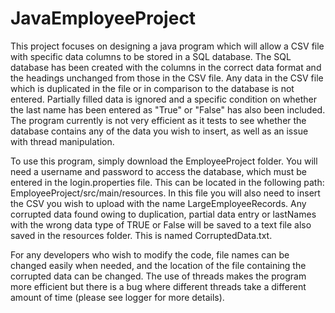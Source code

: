 # JavaEmployeeProject

This project focuses on designing a java program which will allow a CSV file with specific data columns to be stored in a SQL database. The SQL database has been created with the columns in the correct data format and the headings unchanged from those in the CSV file. Any data in the CSV file which is duplicated in the file or in comparison to the database is not entered. Partially filled data is ignored and a specific condition on whether the last name has been entered as "True" or "False" has also been included. The program currently is not very efficient as it tests to see whether the database contains any of the data you wish to insert, as well as an issue with thread manipulation. 

To use this program, simply download the EmployeeProject folder. You will need a username and password to access the database, which must be entered in the login.properties file. This can be located in the following path: EmployeeProject/src/main/resources. In this file you will also need to insert the CSV you wish to upload with the name LargeEmployeeRecords. Any corrupted data found owing to duplication, partial data entry or lastNames with the wrong data type of TRUE or False will be saved to a text file also saved in the resources folder. This is named CorruptedData.txt.

For any developers who wish to modify the code, file names can be changed easily when needed, and the location of the file containing the corrupted data can be changed. The use of threads makes the program more efficient but there is a bug where different threads take a different amount of time (please see logger for more details).

